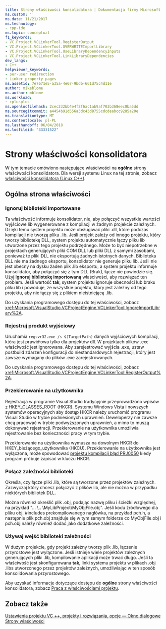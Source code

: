```yaml
---
title: Strony właściwości konsolidatora | Dokumentacja firmy Microsoft
ms.custom: ''
ms.date: 11/21/2017
ms.technology:
- cpp-ide
ms.topic: conceptual
f1_keywords:
- VC.Project.VCLinkerTool.RegisterOutput
- VC.Project.VCLinkerTool.OVERWRITEImportLibrary
- VC.Project.VCLinkerTool.UseLibraryDependencyInputs
- VC.Project.VCLinkerTool.LinkLibraryDependencies
dev_langs:
- C++
helpviewer_keywords:
- per-user redirection
- Linker property pages
ms.assetid: 7e7671e5-a35a-4e67-9bdb-661d75c4d11e
author: mikeblome
ms.author: mblome
ms.workload:
- cplusplus
ms.openlocfilehash: 2cec232bb4e4f2f6ac1ab9af703b368eec0ba5dd
ms.sourcegitcommit: a4454b91d556a3dc43d8755cdcdeabcc9285a20e
ms.translationtype: MT
ms.contentlocale: pl-PL
ms.lasthandoff: 06/04/2018
ms.locfileid: "33331522"
---
```

# <a name="linker-property-pages"></a>Strony właściwości konsolidatora

W tym temacie omówiono następujące właściwości na **ogólne** strony właściwości konsolidatora. Dla wersji systemu Linux na tej stronie, zobacz [właściwości konsolidatora (Linux C++)](../linux/prop-pages/linker-linux.md).

## <a name="general-page-properties"></a>Ogólna strona właściwości

### <a name="ignore-import-library"></a>Ignoruj biblioteki importowane

Ta właściwość informuje konsolidator, nie, aby połączyć wszystkie wartości wyjściowe lib wygenerowane z kompilacji w żadnym projekcie zależnych. Dzięki temu system projektu może obsługiwać pliki .dll, które podczas kompilacji nie tworzą pliku .lib. Jeśli projekt zależy od innego projektu, który tworzy bibliotekę DLL, system projektu automatycznie łączy pliku lib utworzone przez tego projektu podrzędnego. Może to być niepotrzebne w projektach generujących pliki COM DLL lub pliki DLL z samymi zasobami, ponieważ te pliki DLL nie eksportują żadnych istotnych danych. Biblioteka DLL nie ma żadnego eksportu, konsolidator nie generuje pliku lib. Jeśli nie jest obecny na dysku żaden plik .lib eksportu, a system projektu informuje konsolidator, aby połączyć się z tym DLL (Brak), łącze nie powiedzie się. Użyj **Ignoruj bibliotekę importowaną** właściwości, aby rozwiązać ten problem. Jeśli wartość **tak**, system projektu ignoruje obecności lub braku pliku lib i powoduje, że wszystkie projektu, który jest zależny od tego projektu, aby nie łączy się z plikiem nieistniejącą .lib.

Do uzyskania programowego dostępu do tej właściwości, zobacz <xref:Microsoft.VisualStudio.VCProjectEngine.VCLinkerTool.IgnoreImportLibrary%2A>.

### <a name="register-output"></a>Rejestruj produkt wyjściowy

Uruchamia `regsvr32.exe /s $(TargetPath)` danych wyjściowych kompilacji, która jest prawidłowa tylko dla projektów dll. W projektach plików .exe właściwość jest ignorowana. Aby zarejestrować wyjścia .exe, ustaw postbuild zdarzeń konfiguracji do niestandardowych rejestracji, który jest zawsze wymagany do plików .exe zarejestrowanych.

Do uzyskania programowego dostępu do tej właściwości, zobacz <xref:Microsoft.VisualStudio.VCProjectEngine.VCLinkerTool.RegisterOutput%2A>.

### <a name="per-user-redirection"></a>Przekierowanie na użytkownika

Rejestracja w programie Visual Studio tradycyjnie przeprowadzono wpisów z HKEY_CLASSES_ROOT (HKCR). Systemu Windows Vista i nowszych systemów operacyjnych aby dostęp HKCR należy uruchomić programu Visual Studio w trybie podniesionych uprawnień. Deweloperzy nie zawsze chcą pracować w trybie podwyższonych uprawnień, a mimo to muszą dokonywać rejestracji. Przekierowanie na użytkownika umożliwia rejestrowanie bez konieczności pracy w tym trybie.

Przekierowanie na użytkownika wymusza na dowolnym HKCR do HKEY\_bieżącego\_użytkownika (HKCU). Przekierowanie na użytkownika jest wyłączona, może spowodować [projektu kompilacji błąd PRJ0050](../error-messages/tool-errors/project-build-error-prj0050.md) kiedy program próbuje zapisać w kluczu HKCR.

### <a name="link-library-dependencies"></a>Połącz zależności biblioteki

Określa, czy łącze pliki .lib, które są tworzone przez projektów zależnych. Zazwyczaj który chcesz połączyć z plików lib, ale nie można w przypadku niektórych bibliotek DLL.

Można również określić plik .obj, podając nazwę pliku i ścieżki względnej, na przykład "... \\.. \MyLibProject\MyObjFile.obj". Jeśli kodu źródłowego dla pliku obj. #includes prekompilowanego nagłówka, na przykład pch.h, a następnie plik pch.obj znajduje się w tym samym folderze co MyObjFile.obj i pch.obj należy również dodać jako dodatkowe zależności.

### <a name="use-library-dependency-inputs"></a>Używaj wejść biblioteki zależności

W dużym projekcie, gdy projekt zależny tworzy plik .lib, łączenie przyrostowe jest wyłączone. Jeśli istnieje wiele projektów zależnych generujących pliki .lib, kompilowanie aplikacji może trwać długo. Jeśli ta właściwość jest skonfigurowana **tak**, linki systemu projektu w plikach .obj .libs utworzonego przez projektów zależnych, umożliwiając w ten sposób konsolidowania przyrostowego.

Aby uzyskać informacje dotyczące dostępu do **ogólne** strony właściwości konsolidatora, zobacz [Praca z właściwościami projektu](../ide/working-with-project-properties.md).

## <a name="see-also"></a>Zobacz także

[Ustawienia projektu VC ++, projekty i rozwiązania, opcje — Okno dialogowe](/visualstudio/ide/reference/vcpp-project-settings-projects-and-solutions-options-dialog-box)  
[Strony właściwości](../ide/property-pages-visual-cpp.md)  